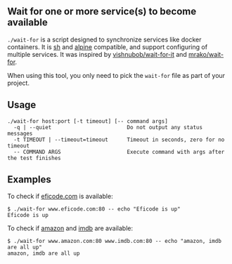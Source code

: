 ## Wait for one or more service(s) to become available

`./wait-for` is a script designed to synchronize services like docker containers. It is [sh](https://en.wikipedia.org/wiki/Bourne_shell) and [alpine](https://alpinelinux.org/) compatible, and support configuring of multiple services. It was inspired by [vishnubob/wait-for-it](https://github.com/vishnubob/wait-for-it) and [mrako/wait-for](https://github.com/mrako/wait-for).

When using this tool, you only need to pick the `wait-for` file as part of your project.

## Usage

```
./wait-for host:port [-t timeout] [-- command args]
  -q | --quiet                        Do not output any status messages
  -t TIMEOUT | --timeout=timeout      Timeout in seconds, zero for no timeout
  -- COMMAND ARGS                     Execute command with args after the test finishes
```

## Examples

To check if [eficode.com](https://eficode.com) is available:

```
$ ./wait-for www.eficode.com:80 -- echo "Eficode is up"
Eficode is up
```

To check if [amazon](https://www.amazon.com) and [imdb](https://www.imdb.com) are available:

```
$ ./wait-for www.amazon.com:80 www.imdb.com:80 -- echo "amazon, imdb are all up"
amazon, imdb are all up
```
